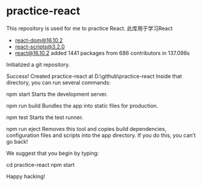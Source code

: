 # practice-react
This repository is used for me to practice React.
此库用于学习React

+ react-dom@16.10.2
+ react-scripts@3.2.0
+ react@16.10.2
added 1441 packages from 686 contributors in 137.098s

Initialized a git repository.

Success! Created practice-react at D:\github\practice-react
Inside that directory, you can run several commands:

  npm start
    Starts the development server.

  npm run build
    Bundles the app into static files for production.

  npm test
    Starts the test runner.

  npm run eject
    Removes this tool and copies build dependencies, configuration files
    and scripts into the app directory. If you do this, you can’t go back!

We suggest that you begin by typing:

  cd practice-react
  npm start

Happy hacking!